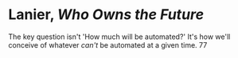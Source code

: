 # Lanier, _Who Owns the Future_

The key question isn't 'How much will be automated?' It's how we'll conceive of whatever _can't_ be automated at a given time. 77